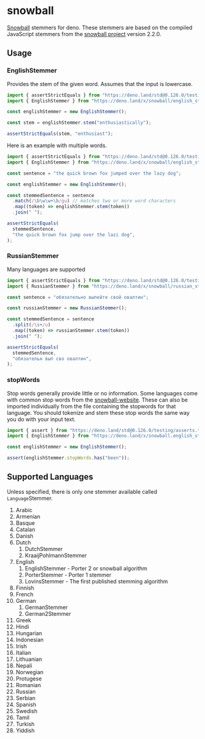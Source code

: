 # snowball

[Snowball](https://snowballstem.org/) stemmers for deno. These stemmers are
based on the compiled JavaScript stemmers from the
[snowball project](https://github.com/snowballstem) version 2.2.0.

## Usage

### EnglishStemmer

Provides the stem of the given word. Assumes that the input is lowercase.

```ts
import { assertStrictEquals } from "https://deno.land/std@0.126.0/testing/asserts.ts";
import { EnglishStemmer } from "https://deno.land/x/snowball/english_stemmer.ts";

const englishStemmer = new EnglishStemmer();

const stem = englishStemmer.stem("enthusiastically");

assertStrictEquals(stem, "enthusiast");
```

Here is an example with multiple words.

```ts
import { assertStrictEquals } from "https://deno.land/std@0.126.0/testing/asserts.ts";
import { EnglishStemmer } from "https://deno.land/x/snowball/english_stemmer.ts";

const sentence = "the quick brown fox jumped over the lazy dog";

const englishStemmer = new EnglishStemmer();

const stemmedSentence = sentence
  .match(/\b\w\w+\b/gu) // matches two or more word characters
  .map((token) => englishStemmer.stem(token))
  .join(" ");

assertStrictEquals(
  stemmedSentence,
  "the quick brown fox jump over the lazi dog",
);
```

### RussianStemmer

Many languages are supported

```ts
import { assertStrictEquals } from "https://deno.land/std@0.126.0/testing/asserts.ts";
import { RussianStemmer } from "https://deno.land/x/snowball/russian_stemmer.ts";

const sentence = "обязательно выпейте свой овалтин";

const russianStemmer = new RussianStemmer();

const stemmedSentence = sentence
  .split(/\s+/u)
  .map((token) => russianStemmer.stem(token))
  .join(" ");

assertStrictEquals(
  stemmedSentence,
  "обязательн вып сво овалтин",
);
```

### stopWords

Stop words generally provide little or no information. Some languages come with
common stop words from the
[snowball-website](https://github.com/snowballstem/snowball-website). These can
also be imported individually from the file containing the stopwords for that
language. You should tokenize and stem these stop words the same way you do with
your input text.

```ts
import { assert } from "https://deno.land/std@0.126.0/testing/asserts.ts";
import { EnglishStemmer } from "https://deno.land/x/snowball.english_stemmer.ts";

const englishStemmer = new EnglishStemmer();

assert(englishStemmer.stopWords.has("been"));
```

## Supported Languages

Unless specified, there is only one stemmer available called `Language`Stemmer.

1. Arabic
1. Armenian
1. Basque
1. Catalan
1. Danish
1. Dutch
   1. DutchStemmer
   1. KraaijPohlmannStemmer
1. English
   1. EnglishStemmer - Porter 2 or snowball algorithm
   1. PorterStemmer - Porter 1 stemmer
   1. LovinsStemmer - The first published stemming algorithm
1. Finnish
1. French
1. German
   1. GermanStemmer
   1. German2Stemmer
1. Greek
1. Hindi
1. Hungarian
1. Indonesian
1. Irish
1. Italian
1. Lithuanian
1. Nepali
1. Norwegian
1. Protugese
1. Romanian
1. Russian
1. Serbian
1. Spanish
1. Swedish
1. Tamil
1. Turkish
1. Yiddish
